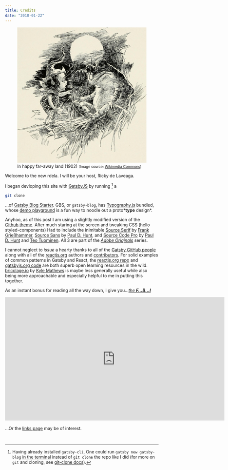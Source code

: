 ```yaml
---
title: Credits
date: "2018-01-22"
---
```


<figure>
<img src="In_happy_far-away_land_1902_14752942545.jpg"
     alt="In happy far-away land (1902)" />
<figcaption>
In happy far-away land (1902)
<small>(Image source: <a href="https://commons.wikimedia.org/wiki/File:In_happy_far-away_land_(1902)_(14752942545).jpg">Wikimedia&nbsp;Commons</a>)</small>
</figcaption>
</figure>


Welcome to the new rdela. I will be your host, Ricky de Laveaga.

I began devloping this site with [GatsbyJS](https://www.gatsbyjs.org/)
by running [^1] a

```sh
git clone
```

…of
[Gatsby Blog&nbsp;Starter](https://github.com/gatsbyjs/gatsby-starter-blog).
GBS, or `gatsby-blog`, has [Typography.js](https://github.com/KyleAMathews/typography.js)
bundled, whose
[demo&nbsp;playground](https://kyleamathews.github.io/typography.js/)
is a fun way to noodle out a proto*__type__ design*.

Anyhoo, as of this post I am using a slightly modified version of the
[Github&nbsp;theme](https://github.com/KyleAMathews/typography.js/tree/master/packages/typography-theme-github).
After much staring at the screen and tweaking CSS (hello styled-components)
Had to include the inimitable
[Source Serif](https://typekit.com/fonts/source-serif)
by [Frank Grießhammer](https://typekit.com/designers/frank-griesshammer),
[Source Sans](https://typekit.com/fonts/source-sans)
by [Paul D. Hunt](https://typekit.com/designers/paul-d-hunt),
and
[Source Code Pro](https://typekit.com/fonts/source-sans)
by [Paul D. Hunt](https://typekit.com/designers/paul-d-hunt) and
[Teo Tuominen](https://typekit.com/designers/teo-tuominen). All 3 are
part of the [*Adobe Originals*](https://blog.typekit.com/category/making-type/) series.

I cannot neglect to *issue* a hearty thanks to all of the
[Gatsby GitHub people](https://github.com/gatsbyjs/gatsby/graphs/contributors)
along with all of the [reactjs.org](https://reactjs.org/) authors and
[contributors](https://github.com/reactjs/reactjs.org/graphs/contributors).
For solid examples of common patterns in Gatsby and React, the
[reactjs.org repo](https://github.com/reactjs/reactjs.org) and
[gatsbyjs.org code](https://github.com/gatsbyjs/gatsby/tree/master/www)
are both superb open learning resources in the wild.
[bricolage.io](https://www.bricolage.io/) by
[Kyle Mathews](https://github.com/KyleAMathews/blog)
is maybe less generally useful while also being more approachable and
especially helpful to me in putting this together.

As an instant bonus for reading all the way down, I give you…[*the __F…B…I__*](https://www.youtube.com/watch?v=JI5gblI82rg)

<iframe width="720" height="405" src="https://www.youtube-nocookie.com/embed/JI5gblI82rg?rel=0&amp;controls=0&amp;showinfo=0" frameborder="0" allow="autoplay; encrypted-media" allowfullscreen></iframe>

…Or the [links page](/l) may be of interest.


&nbsp;


[^1]: Having already installed `gatsby-cli`, One could run `gatsby new gatsby-blog` [in the terminal](https://www.gatsbyjs.org/docs/) instead of `git clone` the repo like I did (for more on `git` and cloning, see [git-clone docs](https://www.git-scm.com/docs/git-clone)).

